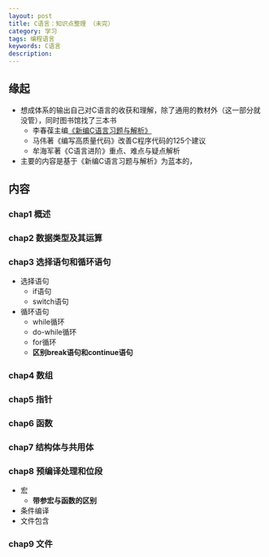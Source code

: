 ```yaml
---
layout: post  
title: C语言：知识点整理 （未完）  
category: 学习    
tags: 编程语言        
keywords: C语言      
description:    
---  
```



##  缘起
+ 想成体系的输出自己对C语言的收获和理解，除了通用的教材外（这一部分就没管），同时图书馆找了三本书
	+ 李春葆主编[《新编C语言习题与解析》](https://book.douban.com/subject/24371347/)
	+ 马伟著《编写高质量代码》改善C程序代码的125个建议
	+ 牟海军著《C语言进阶》重点、难点与疑点解析
+ 主要的内容是基于《新编C语言习题与解析》为蓝本的，

##  内容
###  chap1 概述

###  chap2 数据类型及其运算

###  chap3 选择语句和循环语句
+ 选择语句
	+ if语句
	+ switch语句
+ 循环语句
	+ while循环
	+ do-while循环
	+ for循环
	+ **区别break语句和continue语句**
 
###  chap4 数组	

###  chap5 指针 
###  chap6 函数 
###  chap7 结构体与共用体

###  chap8 预编译处理和位段
+ 宏
	+ **带参宏与函数的区别**
+ 条件编译
+ 文件包含

###  chap9 文件   